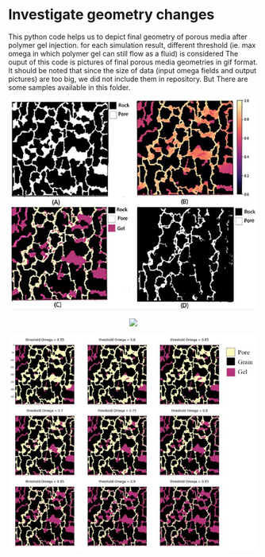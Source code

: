 <h1> Investigate geometry changes </h1>
This python code helps us to depict final geometry of porous media after polymer gel injection.
for each simulation result, different threshold (ie. max omega in which polymer gel can still flow as a fluid) is considered 
The ouput of this code is pictures of final porous media geometries in gif format.
It should be noted that since the size of data (input omega fields and output pictures) are too big, we did not include them in repository. But There are some samples available in this folder.
<p align="center">
 <img src="https://github.com/kamelelahe/ML-NN-LBM/blob/main/figs/changesGeom.JPG" style="width:500px;"">
</p>
<p align="center">
 <img src="https://github.com/kamelelahe/ML-NN-LBM/blob/main/figs/gelsTD.JPG style="width:500px;"">
</p>
<p align="center">
 <img src="https://github.com/kamelelahe/ML-NN-LBM/blob/main/figs/gelsThreshold.JPG" style="width:500px;"">
</p>
